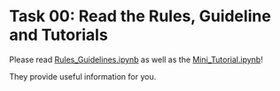 # Task 00: Read the Rules, Guideline and Tutorials

Please read [Rules_Guidelines.ipynb](Rules_Guidelines.ipynb) as well as the [Mini_Tutorial.ipynb](Mini_Tutorial.ipynb)!

They provide useful information for you. 

